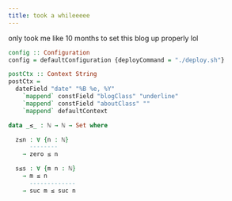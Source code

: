 ```yaml
---
title: took a whileeeee
---
```


only took me like 10 months to set this blog up properly lol

```haskell
config :: Configuration
config = defaultConfiguration {deployCommand = "./deploy.sh"}

postCtx :: Context String
postCtx =
  dateField "date" "%B %e, %Y"
    `mappend` constField "blogClass" "underline"
    `mappend` constField "aboutClass" ""
    `mappend` defaultContext
```

```agda
data _≤_ : ℕ → ℕ → Set where

  z≤n : ∀ {n : ℕ}
      --------
    → zero ≤ n

  s≤s : ∀ {m n : ℕ}
    → m ≤ n
      -------------
    → suc m ≤ suc n
```

